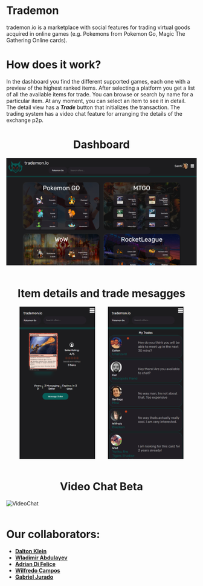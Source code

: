 # Trademon

trademon.io is a marketplace with social features for trading virtual goods acquired in online games (e.g. Pokemons from Pokemon Go, Magic The Gathering Online cards).

# How does it work?

In the dashboard you find the different supported games, each one with a preview of the highest ranked items.
After selecting a platform you get a list of all the available items for trade. You can browse or search by name for a particular item.
At any moment, you can select an item to see it in detail. The detail view has a **_Trade_** button that initializes the transaction.
The trading system has a video chat feature for arranging the details of the exchange p2p.

<h1 style="text-align: center">Dashboard</h1>
<div style="width: 100%; display:flex; justify-content:space-evenly; flex-wrap: wrap; margin-bottom:10">
  <img src="ReadmeFiles/Trademondash.png" alt="Dashboard" width="800"/>
</div>
&nbsp;
&nbsp;

<h1 style="text-align: center">Item details and trade mesagges</h1>
<div style="width: 100%; display:flex; justify-content:space-evenly; flex-wrap: wrap; margin-bottom:10">
  <img src="ReadmeFiles/TrademonMagic_Phone.png" alt="Magic card details" width="200"/>
  <img src="ReadmeFiles/TrademonMyTrades_Phone.png" alt="Trade messages" width="200"/>
</div>
&nbsp;
&nbsp;

<h1 style="text-align: center">Video Chat Beta</h1>
<div style="width: 100%; display:flex; justify-content:space-evenly; flex-wrap: wrap; margin-bottom:10">
  <img src="ReadmeFiles/VideoChat.gif" alt="VideoChat" width="800"/>
</div>
&nbsp;
&nbsp;

# Our collaborators:

- **[Dalton Klein](https://github.com/Dalton-Klein)**
- **[Wladimir Abdulayev](https://github.com/WladimirAbdulayev)**
- **[Adrian Di Felice](https://github.com/adriandifelice)**
- **[Wilfredo Campos](https://github.com/obi-wil)**
- **[Gabriel Jurado](https://github.com/gsjuradog)**

